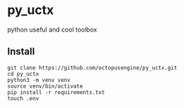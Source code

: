 # py_uctx
python useful and cool toolbox

## Install

```
git clone https://github.com/octopusengine/py_uctx.git
cd py_uctx
python3 -m venv venv  
source venv/bin/activate
pip install -r requirements.txt
touch .env
```
